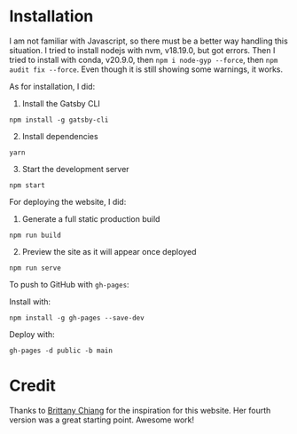 # Installation

I am not familiar with Javascript, so there must be a better way handling this situation. I tried to install nodejs with nvm, v18.19.0, but got errors. Then I tried to install with conda, v20.9.0, then `npm i node-gyp --force`, then `npm audit fix --force`. Even though it is still showing some warnings, it works.

As for installation, I did:
1. Install the Gatsby CLI
```
npm install -g gatsby-cli
```
2. Install dependencies
```
yarn
```
3. Start the development server
```
npm start
```

For deploying the website, I did:
1. Generate a full static production build
```
npm run build
```
2. Preview the site as it will appear once deployed
```
npm run serve
```

To push to GitHub with `gh-pages`:

Install with:
```
npm install -g gh-pages --save-dev
```

Deploy with:
```
gh-pages -d public -b main
```

# Credit
Thanks to [Brittany Chiang](https://brittanychiang.com/) for the inspiration for this website. Her fourth version was a great starting point. Awesome work!
